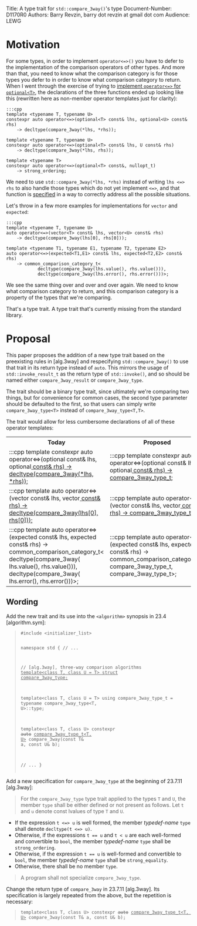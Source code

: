 Title: A type trait for `std::compare_3way()`'s type
Document-Number: D1170R0
Authors: Barry Revzin, barry dot revzin at gmail dot com
Audience: LEWG

# Motivation

For some types, in order to implement `operator<=>()` you have to defer to the implementation of the 
comparison operators of other types. And more than that, you need to know what the comparison category is for those types you defer to in order to know what comparison category to return. When I went through the exercise of trying to [implement `operator<=>` for `optional<T>`](https://medium.com/@barryrevzin/implementing-the-spaceship-operator-for-optional-4de89fc6d5ec), the declarations of the three functions ended up looking like this (rewritten here as non-member operator templates just for clarity):

    :::cpp
    template <typename T, typename U>
    constexpr auto operator<=>(optional<T> const& lhs, optional<U> const& rhs)
        -> decltype(compare_3way(*lhs, *rhs));
        
    template <typename T, typename U>
    constexpr auto operator<=>(optional<T> const& lhs, U const& rhs)
        -> decltype(compare_3way(*lhs, rhs));
        
    template <typename T>
    constexpr auto operator<=>(optional<T> const&, nullopt_t)
        -> strong_ordering;

We need to use `std::compare_3way(*lhs, *rhs)` instead of writing `lhs <=> rhs` to also handle those types which do not yet implement `<=>`, and that function is [specified](http://eel.is/c++draft/alg.3way) in a way to correctly address all the possible situations.

Let's throw in a few more examples for implementations for `vector` and `expected`:

    :::cpp
    template <typename T, typename U>
    auto operator<=>(vector<T> const& lhs, vector<U> const& rhs)
        -> decltype(compare_3way(lhs[0], rhs[0]));
        
    template <typename T1, typename E1, typename T2, typename E2>
    auto operator<=>(expected<T1,E1> const& lhs, expected<T2,E2> const& rhs)
        -> common_comparison_category_t<
                decltype(compare_3way(lhs.value(), rhs.value())),
                decltype(compare_3way(lhs.error(), rhs.error()))>;
                
We see the same thing over and over and over again. We need to know what comparison category to return, and this comparison category is a property of the types that we're comparing. 

That's a type trait. A type trait that's currently missing from the standard library.

# Proposal

This paper proposes the addition of a new type trait based on the preexisting rules in [alg.3way] and respecifying `std::compare_3way()` to use that trait in its return type instead of `auto`. This mirrors the usage of `std::invoke_result_t` as the return type of `std::invoke()`, and so should be named either `compare_3way_result` or `compare_3way_type`.

The trait should be a binary type trait, since ultimately we're comparing two things, but for convenience for common cases, the second type parameter should be defaulted to the first, so that users can simply write `compare_3way_type<T>` instead of `compare_3way_type<T,T>`.

The trait would allow for less cumbersome declarations of all of these operator templates:

<table style="width:100%">
<tr>
<th style="width:50%">
Today
</th>
<th style="width:50%">
Proposed
</th>
</tr>
<tr>
<td>
    :::cpp
    template <typename T, typename U>
    constexpr auto operator<=>(optional<T> const& lhs,
            optional<U> const& rhs)
        -> decltype(compare_3way(*lhs, *rhs));
</td>
<td>
    :::cpp
    template <typename T, typename U>
    constexpr auto operator<=>(optional<T> const& lhs,
            optional<U> const& rhs)
        -> compare_3way_type_t<T, U>;
</td>
</tr>
<tr>
<td>
    :::cpp
    template <typename T, typename U>
    auto operator<=>(vector<T> const& lhs,
            vector<U> const& rhs)
        -> decltype(compare_3way(lhs[0], rhs[0]));
</td>
<td>
    :::cpp
    template <typename T, typename U>
    auto operator<=>(vector<T> const& lhs,
            vector<U> const& rhs)
        -> compare_3way_type_t<T, U>;
</td>
</tr>
<tr>
<td>
    :::cpp
    template <typename T1, typename E1,
        typename T2, typename E2>
    auto operator<=>(expected<T1,E1> const& lhs,
            expected<T2,E2> const& rhs)
        -> common_comparison_category_t<
                decltype(compare_3way(
                    lhs.value(), rhs.value())),
                decltype(compare_3way(
                    lhs.error(), rhs.error()))>;
</td>
<td>
    :::cpp
    template <typename T1, typename E1,
        typename T2, typename E2>
    auto operator<=>(expected<T1,E1> const& lhs,
            expected<T2,E2> const& rhs)
        -> common_comparison_category_t<
                compare_3way_type_t<T1, T2>,
                compare_3way_type_t<E1, E2>>;
</td>
</tr>    
</table>

## Wording

Add the new trait and its use into the `<algorithm>` synopsis in 23.4 [algorithm.sym]:

<blockquote><pre class="codehilite"><code class="language-cpp">#include &lt;initializer_list>

namespace std {
  // ...
  
  // [alg.3way], three-way comparison algorithms
  </code><code><ins>template&lt;class T, class U = T> struct compare_3way_type;
  
  template&lt;class T, class U = T>
    using compare_3way_type_t = typename compare_3way_type&lt;T, U>::type;</ins></code><code class="language-cpp">
  
  template&lt;class T, class U>
    constexpr </code><code><del>auto</del> <ins>compare_3way_type_t&lt;T, U></ins></code><code class="language-cpp"> compare_3way(const T& a, const U& b);
    
  // ...
}</code></pre></blockquote>

Add a new specification for `compare_3way_type` at the beginning of 23.7.11 [alg.3way]:

> For the `compare_3way_type` type trait applied to the types `T` and `U`, the member `type` shall be either defined or not present as follows. Let `t` and `u` denote const lvalues of type `T` and `U`. 
>
 - If the expression `t <=> u` is well formed, the member *typedef-name* `type` shall denote `decltype(t <=> u)`.
 - Otherwise, if the expressions `t == u` and `t < u` are each well-formed and convertible to `bool`, the member *typedef-name* `type` shall be `strong_ordering`.
 - Otherwise, if the expression `t == u` is well-formed and convertible to `bool`, the member *typedef-name* `type` shall be `strong_equality`.
 - Otherwise, there shall be no member `type`.
 
 > A program shall not specialize `compare_3way_type`. 
 
Change the return type of `compare_3way` in 23.7.11 [alg.3way]. Its specification is largely repeated from the above, but the repetition is necessary:

<blockquote><pre class="codehilite"><code class="language-cpp">template&lt;class T, class U> constexpr </code><code><del>auto</del> <ins>compare_3way_type_t&lt;T, U></ins></code><code class="language-cpp"> compare_3way(const T& a, const U& b);</code></pre></blockquote>